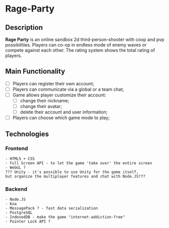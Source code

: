 # Rage-Party
## Description
**Rage Party** is an online sandbox 2d third-person-shooter with coop and pvp possibilities. Players can co-op in endless mode of enemy waves or compete against each other. The rating system shows the total rating of players.
## Main Functionality
- [ ] Players can register their own account;   
- [ ] Players can communicate via a global or a team chat;
- [ ] Game allows player customize their account:
  - [ ] change their nickname;
  - [ ] change their avatar;
  - [ ] delete their account and user information;
- [ ] Players can choose which game mode to play;

## Technologies

### Frontend
```
- HTML5 + CSS
- Full Screen API - to let the game 'take over' the entire screen
- WebGL ?
??? Unity - it's possible to use Unity for the game itself,
but organize the multiplayer features and chat with Node.JS???
```
### Backend
```
- Node.JS
- Koa
- MessagePack ? - fast data serialization
- PostgreSQL
- IndexedDB - make the game "internet-addiction-free"
- Pointer Lock API ?
```
